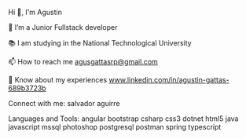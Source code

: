 
Hi 👋, I'm Agustin

🔭 I’m a Junior Fullstack developer 

📚 I am studying in the National Technological University

📫 How to reach me agusgattasrp@gmail.com

📄 Know about my experiences www.linkedin.com/in/agustin-gattas-689b3723b

Connect with me:
salvador aguirre

Languages and Tools:
angular bootstrap csharp css3 dotnet html5 java javascript mssql photoshop postgresql postman spring typescript
